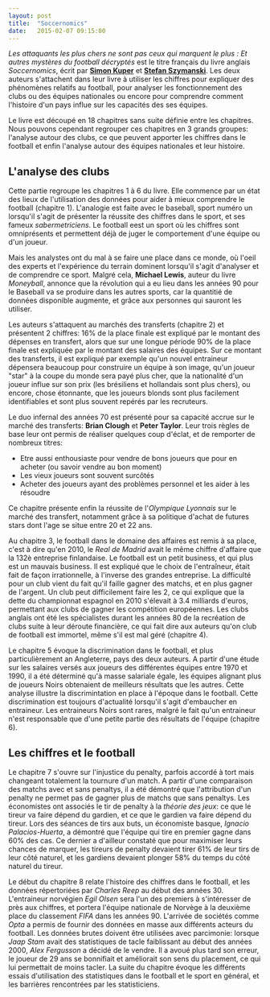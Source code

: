```yaml
---
layout: post
title:  "Soccernomics"
date:   2015-02-07 09:15:00
---
```


*Les attaquants les plus chers ne sont pas ceux qui marquent le plus : Et autres mystères du football décryptés* est le titre français du livre anglais *Soccernomics*, écrit par **[Simon Kuper](https://twitter.com/kupersimon "Twitter @kupersimon")** et **[Stefan Szymanski](https://twitter.com/sszy "Twitter @sszy")**. Les deux auteurs s'attachent dans leur livre à utiliser les chiffres pour expliquer des phénomènes relatifs au football, pour analyser les fonctionnement des clubs ou des équipes nationales ou encore pour comprendre comment l'histoire d'un pays influe sur les capacités des ses équipes.

Le livre est découpé en 18 chapitres sans suite définie entre les chapitres. Nous pouvons cependant regrouper ces chapitres en 3 grands groupes: l'analyse autour des clubs, ce que peuvent apporter les chiffres dans le football et enfin l'analyse autour des équipes nationales et leur histoire.

## L'analyse des clubs

Cette partie regroupe les chapitres 1 à 6 du livre. Elle commence par un état des lieux de l'utilisation des données pour aider à mieux comprendre le football (chapitre 1). L'analogie est faite avec le baseball, sport numéro un lorsqu'il s'agit de présenter la réussite des chiffres dans le sport, et ses fameux *sabermetriciens*. Le football eest un sport où les chiffres sont omniprésents et permettent déjà de juger le comportement d'une équipe ou d'un joueur. 

Mais les analystes ont du mal à se faire une place dans ce monde, où l'oeil des experts et l'expérience du terrain dominent lorsqu'il s'agit d'analyser et de comprendre ce sport. Malgré cela, **Michael Lewis**, auteur du livre *Moneyball*, annonce que la révolution qui a eu lieu dans les années 90 pour le Baseball va se produire dans les autres sports, car la quantitié de données disponible augmente, et grâce aux personnes qui sauront les utiliser.

Les auteurs s'attaquent au marchés des transferts (chapitre 2) et présentent 2 chiffres: 16% de la place finale est expliqué par le montant des dépenses en transfert, alors que sur une longue période 90% de la place finale est expliquée par le montant des salaires des équipes. Sur ce montant des transferts, il est expliqué par exemple qu'un nouvel entraineur dépensera beaucoup pour construire un équipe à son image, qu'un joueur "star" à la coupe du monde sera payé plus cher, que la nationalité d'un joueur influe sur son prix (les brésiliens et hollandais sont plus chers), ou encore, chose étonnante, que les joueurs blonds sont plus facilement identifiables et sont plus souvent repérés par les recruteurs.

Le duo infernal des années 70 est présenté pour sa capacité accrue sur le marché des transferts: **Brian Clough** et **Peter Taylor**. Leur trois règles de base leur ont permis de réaliser quelques coup d'éclat, et de remporter de nombreux titres:

 * Etre aussi enthousiaste pour vendre de bons joueurs que pour en acheter (ou savoir vendre au bon moment)
 * Les vieux joueurs sont souvent surcôtés
 * Acheter des joueurs ayant des problèmes personnel et les aider à les résoudre

Ce chapitre présente enfin la réussite de l'*Olympique Lyonnais* sur le marché des transfert, notamment grâce à sa politique d'achat de futures stars dont l'age se situe entre 20 et 22 ans.

Au chapitre 3, le football dans le domaine des affaires est remis à sa place, c'est à dire qu'en 2010, le *Real de Madrid* avait le même chiffre d'affaire que la 132è entreprise finlandaise. Le football est un petit business, et qui plus est un mauvais business. Il est expliqué que le choix de l'entraîneur, était fait de façon irrationnelle, à l'inverse des grandes entreprise. La difficulté pour un club vient du fait qu'il faille gagner des matchs, et en plus gagner de l'argent. Un club peut difficilement faire les 2, ce qui explique que la dette du championnat espagnol en 2010 s'élevait à 3.4 milliards d'euros, permettant aux clubs de gagner les compétition européennes. Les clubs anglais ont été les spécialistes durant les années 80 de la recréation de clubs suite à leur déroute financière, ce qui fait dire aux auteurs qu'on club de football est immortel, même s'il est mal géré (chapitre 4).

Le chapitre 5 évoque la discrimination dans le football, et plus particulièrement an Angleterre, pays des deux auteurs. A partir d'une étude sur les salaires versés aux joueurs des différentes équipes entre 1970 et 1990, il a été déterminé qu'à masse salariale égale, les équipes alignant plus de joueurs Noirs obtenaient de meilleurs résultats que les autres. Cette analyse illustre la discrimintation en place à l'époque dans le football. Cette discrimination est toujours d'actualité lorsqu'il s'agit d'embaucher en entraineur. Les entraineurs Noirs sont rares, malgré le fait qu'un entraineur n'est responsable que d'une petite partie des résultats de l'équipe (chapitre 6).

## Les chiffres et le football

Le chapitre 7 s'ouvre sur l'injustice du penalty, parfois accordé à tort mais changeant totalement la tournure d'un match. A partir d'une comparaison des matchs avec et sans penaltys, il a été démontré que l'attribution d'un penalty ne permet pas de gagner plus de matchs que sans penaltys. Les économistes ont associés le tir de penalty à la *théorie des jeux*: ce que le tireur va faire dépend du gardien, et ce que le gardien va faire dépend du tireur. Lors des séances de tirs aux buts, un économiste basque, *Ignacio Palacios-Huerta*, a démontré que l'équipe qui tire en premier gagne dans 60% des cas. Ce dernier a d'ailleur constaté que pour maximiser leurs chances de marquer, les tireurs de penalty devaient tirer 61% de leur tirs de leur côté naturel, et les gardiens devaient plonger 58% du temps du côté naturel du tireur.

Le début du chapitre 8 relate l'histoire des chiffres dans le football, et les données répertoriées par *Charles Reep* au début des années 30. L'entraineur norvégien *Egil Olsen* sera l'un des premiers à s'intéresser de près aux chiffres, et portera l'équipe nationale de Norvège à la deuxième place du classement *FIFA* dans les années 90. L'arrivée de sociétés comme *Opta* a permis de fournir des données en masse aux différents acteurs du football. Les données brutes doivent être utilisées avec parcimonie: lorsque *Jaap Stam* avait des statistiques de tacle faiblissant au début des années 2000, *Alex Fergusson* a décidé de le vendre. Il a avoué plus tard son erreur, le joueur de 29 ans se bonnifiait et améliorait son sens du placement, ce qui lui permettait de moins tacler. La suite du chapitre évoque les différents essais d'utilisation des statistiques dans le football et le sport en général, et les barrières rencontrées par les statisticiens.